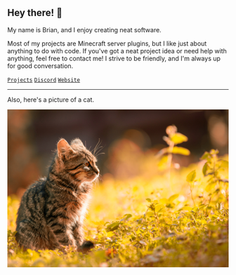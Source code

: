 ## Hey there! 👋

My name is Brian, and I enjoy creating neat software.

Most of my projects are Minecraft server plugins, but I like just about anything to do with code. If you've got a neat project idea or need help with anything, feel free to contact me! I strive to be friendly, and I'm always up for good conversation.

[`Projects`][projects] [`Discord`][discord] [`Website`][website] 

[website]: https://tehbrian.xyz
[discord]: https://thbn.me/discord
[projects]: PROJECTS.md

---

Also, here's a picture of a cat.

![cat](cat.jpg)
